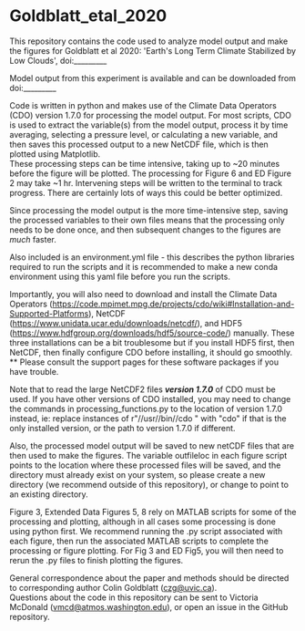 
# Goldblatt_etal_2020


This repository contains the code used to analyze model output and make the figures for Goldblatt et al 2020: 'Earth's Long Term Climate Stabilized by Low Clouds', doi:_________

Model output from this experiment is available and can be downloaded from doi:_________

Code is written in python and makes use of the Climate Data Operators (CDO) version 1.7.0 for processing the model output. For most scripts, CDO is used to extract the variable(s) from the model output, process it by time averaging, selecting a pressure level, or calculating a new variable, and then saves this processed output to a new NetCDF file, which is then plotted using Matplotlib.  
These processing steps can be time intensive, taking up to ~20 minutes before the figure will be plotted. The processing for Figure 6 and ED Figure 2 may take ~1 hr. Intervening steps will be written to the terminal to track progress. There are certainly lots of ways this could be better optimized.

Since processing the model output is the more time-intensive step, saving the processed variables to their own files means that the processing only needs to be done once, and then subsequent changes to the figures are *much* faster. 

Also included is an environment.yml file - this describes the python libraries required to run the scripts and it is recommended to make a new conda
environment using this yaml file before you run the scripts. 

Importantly, you will also need to download and install the Climate Data Operators (https://code.mpimet.mpg.de/projects/cdo/wiki#Installation-and-Supported-Platforms),
NetCDF (https://www.unidata.ucar.edu/downloads/netcdf/), and HDF5 (https://www.hdfgroup.org/downloads/hdf5/source-code/) manually.
These three installations can be a bit troublesome but if you install HDF5 first, 
then NetCDF, then finally configure CDO before installing, it should go smoothly. 
** Please consult the support pages for these software packages if you have trouble.

Note that to read the large NetCDF2 files ***version 1.7.0*** of CDO must be used. If you have other versions of CDO installed, you may need to change the commands in processing_functions.py to the location of version 1.7.0 instead, ie:
replace instances of r"//usr//bin//cdo " with "cdo" if that is the only installed version, or the path to version 1.7.0 if different.

Also, the processed model output will be saved to new netCDF files that are then used to make the figures. The variable outfileloc in each figure script points to the location where these processed files will be saved, and the directory must already exist on your system, so please create a new directory (we recommend outside of this repository), or change to point to an existing directory.

Figure 3, Extended Data Figures 5, 8 rely on MATLAB scripts for some of the processing and plotting, although in all cases some processing is done using python first. We recommend running the .py script associated with each figure, then run the associated MATLAB scripts to complete the processing or figure plotting. For Fig 3 and ED Fig5, you will then need to rerun the .py files to finish plotting the figures.

General correspondence about the paper and methods should be directed to corresponding author Colin Goldblatt (czg@uvic.ca).  
Questions about the code in this repository can be sent to Victoria McDonald (vmcd@atmos.washington.edu), or open an issue in the GitHub repository.